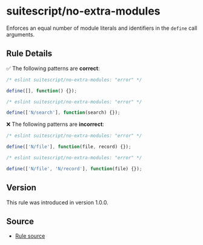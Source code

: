 # suitescript/no-extra-modules

Enforces an equal number of module literals and identifiers in the `define` call arguments.

## Rule Details

:white_check_mark: The following patterns are **correct**:

```js
/* eslint suitescript/no-extra-modules: "error" */

define([], function() {});
```
```js
/* eslint suitescript/no-extra-modules: "error" */

define(['N/search'], function(search) {});
```

:x: The following patterns are **incorrect**:

```js
/* eslint suitescript/no-extra-modules: "error" */

define(['N/file'], function(file, record) {});
```
```js
/* eslint suitescript/no-extra-modules: "error" */

define(['N/file', 'N/record'], function(file) {});
```

## Version

This rule was introduced in version 1.0.0.

## Source

- [Rule source](../../lib/rules/no-extra-modules.js)